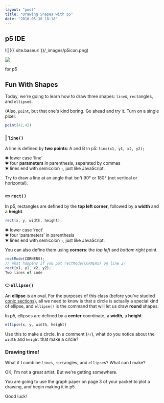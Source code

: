 ```yaml
---
layout: "post"
title: "Drawing Shapes with p5"
date: "2016-05-10 18:18"
---
```


## p5 IDE

![]({{ site.baseurl }}/_images/p5icon.png)

![](https://cloud.githubusercontent.com/assets/7450756/14081649/c1bb82d6-f4d9-11e5-9e38-57b4b10f4dc2.png)

<span class="mega-octicon octicon-search"></span> for p5



## Fun With Shapes

Today, we're going to learn how to draw three shapes: `line`s, `rect`angles, and `ellipse`s.

(Also, `point`, but that one's kind boring. Go ahead and try it. Turn on a single pixel:

```javascript
point(42,42)
```

### | `line()`
A line is defined by **two points**:  A and B
In p5:  `line(x1, y1, x2, y2);`

✱ lower case ‘line’    
✱ four **parameters** in parenthesis, separated by commas    
✱ lines end with semicolon `;`, just like JavaScript.    

<span class="mega-octicon octicon-bug"></span> Try to draw a line at an angle that _isn't_ 90° or 180° (not vertical or horizontal).

### ▭ `rect()`
In p5, rectangles are defined by the **top left corner**, followed by a **width** and a **height**.

```javascript
rect(x, y, width, height);
```

✱ lower case ‘rect’    
✱ four ‘parameters’ in parenthesis    
✱ lines end with semicolon `;`, just like JavaScript.    

You can also define them using **corners**: the _top left_ and _bottom right_ point.

```javascript
rectMode(CORNERS);
// What happens if you put rectMode(CORNERS) on line 2?
rect(x1, y1, x2, y2);
Two lines of code
```

### ⬭ `ellipse()`
An **ellipse** is an oval. For the purposes of this class (before you've studied [conic sections][c37a8208]), all we need to know is that a circle is actually a special kind of ellipse, and `ellipse()` is the command that will let us draw **round** shapes.

  [c37a8208]: https://www.google.com/webhp?sourceid=chrome-instant&ion=1&espv=2&ie=UTF-8#q=conic%20sections "Google it!"

In p5, ellipses are defined by a **center** coordinate, a **width**, a **height**.

```javascript
ellipse(x, y, width, height)
```

<span class="mega-octicon octicon-bug"></span> Use this to make a circle. In a comment (`//`), what do you notice about the `width` and `height` that make a circle?

### Drawing time!

What if I combine `line`s, `rect`angles, and `ellipse`s? What can I make?

<script type="text/p5" data-preview-width="200" data-preview-height="200">
function setup() {
	createCanvas(200, 200)
}

function draw() {
	line(78, 5, 78, 200)
	line(82, 5, 82, 200)
	rect(5, 5, 150, 75);
	rect(50, 40, 60, 30);
	ellipse(80, 80, 30, 15);
}
</script>

OK, I'm not a great artist. But we're getting somewhere.

You are going to use the graph paper on page 3 of your packet to plot a drawing, and begin making it in p5.

Good luck!

<span class="mega-octicon octicon-thumbsup" style="font-size: 144px"></span>
